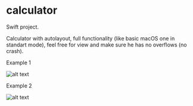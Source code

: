 # calculator
Swift project.

Calculator with autolayout, full functionality (like basic macOS one in standart mode), feel free for view and make sure he has no overflows (no crash).

Example 1

![alt text](https://github.com/DZborovsk/backup/blob/master/img/Webp.net-resizeimage.png)

Example 2

![alt text](https://github.com/DZborovsk/backup/blob/master/img/Screen%20Shot%202019-06-25%20at%206.08.13%20PM.png)

